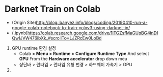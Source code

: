 # Darknet Train on Colab

- (Origin Site)http://blog.ibanyez.info/blogs/coding/20190410-run-a-google-colab-notebook-to-train-yolov3-using-darknet-in/
- (.ipynb)https://colab.research.google.com/drive/1lTGZsfMaGUpBG4inDIQwIJVW476ibXk_#scrollTo=LJZRcEw0LoBd

1. GPU runtime 환경 설정
   - Colab **> Menu > Runtime > Configure Runtime Type** And select **GPU** From the **Hardware accelerator** drop down meu
   - 상단바 > 런타임 > 런타임 유형 변경 > 하드웨어 가속기 > GPU
2. 